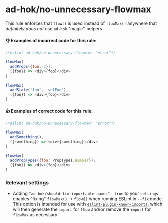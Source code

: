 # ad-hok/no-unnecessary-flowmax

This rule enforces that `flow()` is used instead of `flowMax()` anywhere that *definitely does not* use `ad-hok` "magic" helpers

#### :-1: Examples of incorrect code for this rule:
```js
/*eslint ad-hok/no-unnecessary-flowmax: "error"*/

flowMax(
  addProps({foo: 3}),
  ({foo}) => <div>{foo}</div>
)

flowMax(
  addState('foo', 'setFoo'),
  ({foo}) => <div>{foo}</div>
)
```

#### :+1: Examples of correct code for this rule:
```js
/*eslint ad-hok/no-unnecessary-flowmax: "error"*/

flowMax(
  addSomething(),
  ({something}) => <div>{something}</div>
)

flowMax(
  addPropTypes({foo: PropTypes.number}),
  ({foo}) => <div>{foo}</div>
)
```

### Relevant settings

* Adding `"ad-hok/should-fix-importable-names": true` to your `settings` enables "fixing" `flowMax()` -> `flow()` when running ESLint in `--fix` mode. This option is intended
for use with [`eslint-plugin-known-imports`](https://github.com/helixbass/eslint-plugin-known-imports), which will then
generate the `import` for `flow` and/or remove the `import` for `flowMax` as necessary
